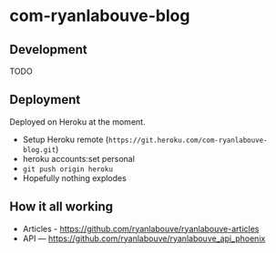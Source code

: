 # com-ryanlabouve-blog

## Development

TODO

## Deployment

Deployed on Heroku at the moment.

* Setup Heroku remote (`https://git.heroku.com/com-ryanlabouve-blog.git`)
* heroku accounts:set personal
* `git push origin heroku`
* Hopefully nothing explodes

## How it all working

* Articles - https://github.com/ryanlabouve/ryanlabouve-articles
* API — https://github.com/ryanlabouve/ryanlabouve_api_phoenix
